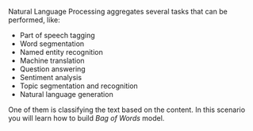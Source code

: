 Natural Language Processing aggregates several tasks that can be performed, like:

* Part of speech tagging
* Word segmentation
* Named entity recognition
* Machine translation
* Question answering
* Sentiment analysis
* Topic segmentation and recognition
* Natural language generation

One of them is classifying the text based on the content. In this scenario you will learn how to build *Bag of Words* model.
